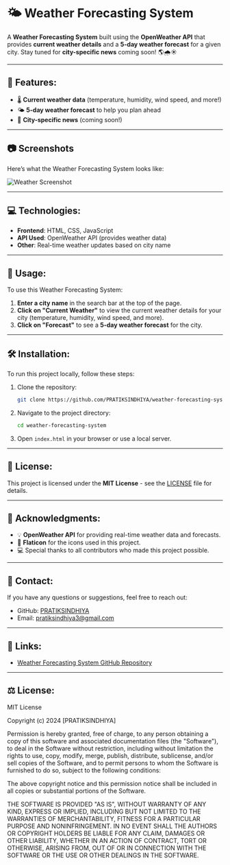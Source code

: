 # 🌤️ Weather Forecasting System

A **Weather Forecasting System** built using the **OpenWeather API** that provides **current weather details** and a **5-day weather forecast** for a given city. Stay tuned for **city-specific news** coming soon! 🌎🌧️☀️

---

## 🚀 Features:
- 🌡️ **Current weather data** (temperature, humidity, wind speed, and more!)
- 🌤️ **5-day weather forecast** to help you plan ahead
- 📰 **City-specific news** (coming soon!)

---

## 📷 Screenshots

Here’s what the Weather Forecasting System looks like:

![Weather Screenshot](your-screenshot.png)

---

## 💻 Technologies:
- **Frontend**: HTML, CSS, JavaScript
- **API Used**: OpenWeather API (provides weather data)
- **Other**: Real-time weather updates based on city name

---

## 🚀 Usage:

To use this Weather Forecasting System:

1. **Enter a city name** in the search bar at the top of the page.
2. **Click on "Current Weather"** to view the current weather details for your city (temperature, humidity, wind speed, and more).
3. **Click on "Forecast"** to see a **5-day weather forecast** for the city.

---

## 🛠️ Installation:

To run this project locally, follow these steps:

1. Clone the repository:
   ```bash
   git clone https://github.com/PRATIKSINDHIYA/weather-forecasting-system.git
   ```

2. Navigate to the project directory:
   ```bash
   cd weather-forecasting-system
   ```

3. Open `index.html` in your browser or use a local server.

---

## 📝 License:

This project is licensed under the **MIT License** - see the [LICENSE](LICENSE) file for details.

---

## 🙏 Acknowledgments:
- 💡 **OpenWeather API** for providing real-time weather data and forecasts.
- 🎨 **Flaticon** for the icons used in this project.
- 💻 Special thanks to all contributors who made this project possible.

---

## 📧 Contact:

If you have any questions or suggestions, feel free to reach out:

- GitHub: [PRATIKSINDHIYA](https://github.com/PRATIKSINDHIYA)
- Email: [pratiksindhiya3@gmail.com](mailto:pratiksindhiya3@gmail.com)

---

## 🔗 Links:

- [Weather Forecasting System GitHub Repository](https://github.com/PRATIKSINDHIYA/weather-forecasting-system)

---

## ⚖️ License:

MIT License

Copyright (c) 2024 [PRATIKSINDHIYA]

Permission is hereby granted, free of charge, to any person obtaining a copy
of this software and associated documentation files (the "Software"), to deal
in the Software without restriction, including without limitation the rights
to use, copy, modify, merge, publish, distribute, sublicense, and/or sell
copies of the Software, and to permit persons to whom the Software is
furnished to do so, subject to the following conditions:

The above copyright notice and this permission notice shall be included in all
copies or substantial portions of the Software.

THE SOFTWARE IS PROVIDED "AS IS", WITHOUT WARRANTY OF ANY KIND, EXPRESS OR
IMPLIED, INCLUDING BUT NOT LIMITED TO THE WARRANTIES OF MERCHANTABILITY,
FITNESS FOR A PARTICULAR PURPOSE AND NONINFRINGEMENT. IN NO EVENT SHALL THE
AUTHORS OR COPYRIGHT HOLDERS BE LIABLE FOR ANY CLAIM, DAMAGES OR OTHER
LIABILITY, WHETHER IN AN ACTION OF CONTRACT, TORT OR OTHERWISE, ARISING FROM,
OUT OF OR IN CONNECTION WITH THE SOFTWARE OR THE USE OR OTHER DEALINGS IN THE
SOFTWARE.
```
